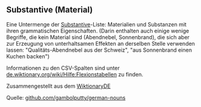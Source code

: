 ## Substantive (Material)
Eine Untermenge der [Substantive](https://textstelle.0x0a.li/?path=de/Substantive)-Liste: Materialien und Substanzen mit ihren grammatischen Eigenschaften. (Darin enthalten auch einige wenige Begriffe, die kein Material sind (Abendnebel, Sonnenbrand), die sich aber zur Erzeugung von unterhaltsamen Effekten an derselben Stelle verwenden lassen: "Qualitäts-Abendnebel aus der Schweiz", "aus Sonnenbrand einen Kuchen backen")

Informationen zu den CSV-Spalten sind unter [de.wiktionary.org/wiki/Hilfe:Flexionstabellen](https://de.wiktionary.org/wiki/Hilfe:Flexionstabellen) zu finden.

Zusammengestellt aus dem [WiktionaryDE](https://de.wiktionary.org)

Quelle: [github.com/gambolputty/german-nouns](https://github.com/gambolputty/german-nouns)